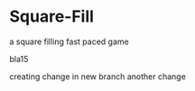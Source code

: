 # Square-Fill
a square filling fast paced game

bla15


creating change in new branch
another change
